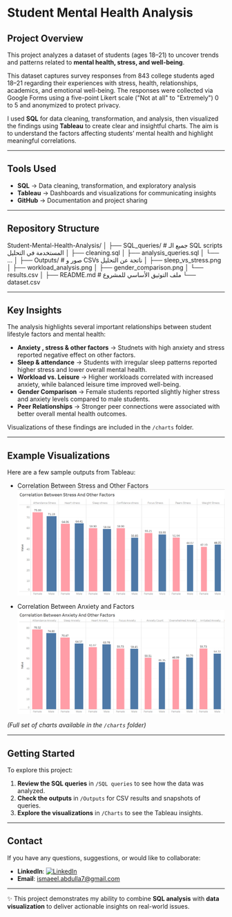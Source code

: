 #  Student Mental Health Analysis

##  Project Overview
This project analyzes a dataset of students (ages 18–21) to uncover trends and patterns related to **mental health, stress, and well-being**.

This dataset captures survey responses from 843 college students aged 18–21 regarding their experiences with stress, health, relationships, academics, and emotional well-being. The responses were collected via Google Forms using a five-point Likert scale ("Not at all" to "Extremely") 0 to 5 and anonymized to protect privacy.

I used **SQL** for data cleaning, transformation, and analysis, then visualized the findings using **Tableau** to create clear and insightful charts. The aim is to understand the factors affecting students’ mental health and highlight meaningful correlations.

---

##  Tools Used
- **SQL** → Data cleaning, transformation, and exploratory analysis  
- **Tableau** → Dashboards and visualizations for communicating insights  
- **GitHub** → Documentation and project sharing  

---

##  Repository Structure

Student-Mental-Health-Analysis/
│
├── SQL_queries/            # جميع الـ SQL scripts المستخدمة في التحليل
│   ├── cleaning.sql
│   ├── analysis_queries.sql
│   └── ...
│
├── Outputs/                # صور و CSVs ناتجة عن التحليل
│   ├── sleep_vs_stress.png
│   ├── workload_analysis.png
│   ├── gender_comparison.png
│   └── results.csv
│
├── README.md               # ملف التوثيق الأساسي للمشروع
└── dataset.csv     

---

##  Key Insights
The analysis highlights several important relationships between student lifestyle factors and mental health:
- **Anxiety , stress & other factors** → Studnets with high anxiety and stress reported negative effect on other factors.
- **Sleep & attendance** → Students with irregular sleep patterns reported higher stress and lower overall mental health.  
- **Workload vs. Leisure** → Higher workloads correlated with increased anxiety, while balanced leisure time improved well-being.  
- **Gender Comparison** → Female students reported slightly higher stress and anxiety levels compared to male students.  
- **Peer Relationships** → Stronger peer connections were associated with better overall mental health outcomes.  

 Visualizations of these findings are included in the `/charts` folder.  

---

## Example Visualizations
Here are a few sample outputs from Tableau:  

- Correlation Between Stress and Other Factors  
  ![Image Alt](https://github.com/Ismaeel-Abdulla/mental-health-sql-analysis/blob/74d1e36d8f0c6b71a06ef55aff192dd7755ca3e3/Charts/Stress.png)

- Correlation Between Anxiety and Factors  
  ![Image Alt](https://github.com/Ismaeel-Abdulla/mental-health-sql-analysis/blob/ee0870b9dcd1658fab414aaf799621fac6b0942c/Charts/Anxiety.png)

*(Full set of charts available in the `/charts` folder)*  

---

##  Getting Started
To explore this project:  

1. **Review the SQL queries** in `/SQL queries` to see how the data was analyzed.  
2. **Check the outputs** in `/Outputs` for CSV results and snapshots of queries.  
3. **Explore the visualizations** in `/Charts` to see the Tableau insights.  

---

##  Contact
If you have any questions, suggestions, or would like to collaborate:  
- **LinkedIn**: [![LinkedIn](https://img.shields.io/badge/LinkedIn-0077B5?style=for-the-badge&logo=linkedin&logoColor=white)](https://www.linkedin.com/in/ismaeel-ghayaty-121125160/)
- **Email**: ismaeel.abdulla7@gmail.com

---

✨ This project demonstrates my ability to combine **SQL analysis** with **data visualization** to deliver actionable insights on real-world issues.
